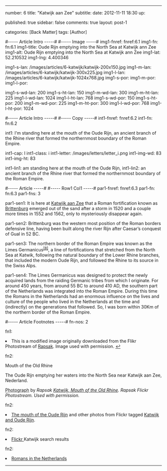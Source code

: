 ---

number: 6
title: "Katwijk aan Zee"
subtitle: 
date: 2012-11-11 18:30
up:

published: true
sidebar: false
comments: true
layout: post-1

categories: [Back Matter]
tags: [Author]


#----- Article Intro -----#
#----- Image -----#
img1-fnref: fnref:6.1
img1-fn: fn:6.1
img1-title: Oude Rijn emptying into the North Sea at Katwijk ann Zee
img1-alt: Oude Rijn emptying into the North Sea at Katwijk ann Zee
img1-lat: 52.210532
img1-lng: 4.400346

img1-s-lan: /images/articles/6-katwijk/katwijk-200x150.jpg
img1-m-lan: /images/articles/6-katwijk/katwijk-300x225.jpg
img1-l-lan: /images/articles/6-katwijk/katwijk-1024x768.jpg
img1-s-por:
img1-m-por:	
img1-l-por:

img1-s-wd-lan: 200
img1-s-ht-lan: 150
img1-m-wd-lan: 300
img1-m-ht-lan: 225
img1-l-wd-lan: 1024
img1-l-ht-lan: 768
img1-s-wd-por: 150
img1-s-ht-por: 200
img1-m-wd-por: 225
img1-m-ht-por: 300
img1-l-wd-por: 768
img1-l-ht-por: 1024



#----- Article Intro -----#
#----- Copy -----#
int1-fnref: fnref:6.2
int1-fn: fn:6.2

int1: I'm standing here at the mouth of the Oude Rijn, an ancient branch of the Rhine river that formed the northernmost boundary of the Roman Empire.

int1-cap: I
int1-class: i
int1-letter: /images/letters/letter_i.png
int1-img-wd: 83
int1-img-ht: 83

int1-lin1: am standing here at the mouth of the Oude Rijn,
int1-lin2: an ancient branch of the Rhine river that formed the northernmost boundary of the Roman Empire.


#----- Article -----#
#----- Row1 Col1 -----#
par1-fnref: fnref:6.3
par1-fn: fn:6.3
par1-fns: 3

par1-sen1: It is here at <a href="http://en.wikipedia.org/wiki/Katwijk_aan_Zee">Katwijk aan Zee</a> that a Roman fortification known as <a href="http://en.wikipedia.org/wiki/Brittenburg">Brittenburg</a> emerged out of the sand after a storm in 1520 and a couple more times in 1552 and 1562, only to mysteriously disappear again.

par1-sen2: Brittenburg was the western most position of the Roman borders defensive line, having been built along the river Rijn after Caesar&rsquo;s conquest of Gual in 52 BC.

par1-sen3: The northern border of the Roman Empire was known as the Limes Germanicus<sup class="footnote fn8"><a href="/author#fn8">[8]</a></sup>, a line of fortifications that stretched from the North Sea at Katwik, following the natural boundary of the Lower Rhine branches, that included the modern Oude Rijn, and followed the Rhine to its source in the Swiss Alps.

par1-sen4: The Limes Germanicus was designed to protect the newly acquired lands from the raiding Germanic tribes from which I originate. For around 450 years, from around 55 BC to around 410 AD, the southern part of the Netherlands was integrated into the Roman Empire. During this time the Romans in the Netherlands had an enormous influence on the lives and culture of the people who lived in the Netherlands at the time and (indirectly) on the generations that followed. So, I was born within 30Km of the northern border of the Roman Empire.


#----- Article Footnotes -----#
fn-nos: 2

fn1: <li id="fn:5.1">This is a modified image originally downloaded from the Flikr Photostream of <a href="http://www.flickr.com/photos/rapsak/sets/72157603746857588/" title="NL-Roman Lines">Rapsak</a>. Image used with permission. <a href="#fnref:5.1">&#8617;</a></li>


fn2: <p class="label">Mouth of the Old Rhine</p><p class="caption">The Oude Rijn emptying her waters into the North Sea near Katwijk aan Zee, Nederland.</p><p class="credit"><abbr class="type" title="Katwijk, Mouth of the Old Rhine">Photograph</abbr> by <cite>Rapsak <a href="http://www.flickr.com/photos/rapsak/" target="_blank" title="Katwijk, Mouth of the Old Rhine"> Katwijk, Mouth of the Old Rhine</a>. Rapsak Flickr Photostream. Used with permission.

fn2: <li class="fn2"><a href="http://www.flickr.com/photos/rapsak/sets/72157603746857588/">The mouth of the Oude Rijn</a> and other photos from Flickr tagged <a href="http://www.flickr.com/search/?w=all&amp;q=katwijk%2C+Oude+Rijn&amp;m=text">Katwijk and Oude Rijn</a>. </li>

fn2: <li class="fn4"><a href="http://www.flickr.com/search/?q=katwijk" target="_blank" title="Flickr Search Katwick ">Flickr </a>Katwijk search results </li>

fn2: <li class="fn5"><a href="http://en.wikipedia.org/wiki/Romans_in_the_Netherlands" target="_blank" title="Romans in the Netherlands">Romans in the Netherlands</a> </li>

---